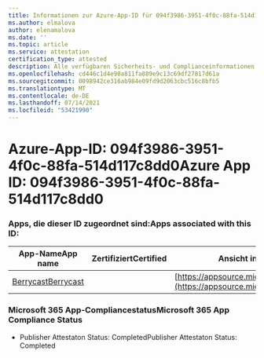 ```yaml
---
title: Informationen zur Azure-App-ID für 094f3986-3951-4f0c-88fa-514d117c8dd0
ms.author: elmalova
author: elenamalova
ms.date: ''
ms.topic: article
ms.service: attestation
certification_type: attested
description: Alle verfügbaren Sicherheits- und Complianceinformationen für 094f3986-3951-4f0c-88fa-514d117c8dd0.
ms.openlocfilehash: cd446c1d4e90a811fa889e9c13c69df27817d61a
ms.sourcegitcommit: 0098942ce316ab984e09fd9d2063cbc516c8bfb5
ms.translationtype: MT
ms.contentlocale: de-DE
ms.lasthandoff: 07/14/2021
ms.locfileid: "53421990"
---
```

# <a name="azure-app-id-094f3986-3951-4f0c-88fa-514d117c8dd0"></a><span data-ttu-id="dd9a2-103">Azure-App-ID: 094f3986-3951-4f0c-88fa-514d117c8dd0</span><span class="sxs-lookup"><span data-stu-id="dd9a2-103">Azure App ID: 094f3986-3951-4f0c-88fa-514d117c8dd0</span></span>


### <a name="apps-associated-with-this-id"></a><span data-ttu-id="dd9a2-104">Apps, die dieser ID zugeordnet sind:</span><span class="sxs-lookup"><span data-stu-id="dd9a2-104">Apps associated with this ID:</span></span>
| <span data-ttu-id="dd9a2-105">**App-Name**</span><span class="sxs-lookup"><span data-stu-id="dd9a2-105">**App name**</span></span> | <span data-ttu-id="dd9a2-106">**Zertifiziert**</span><span class="sxs-lookup"><span data-stu-id="dd9a2-106">**Certified**</span></span> | <span data-ttu-id="dd9a2-107">**Ansicht in AppSource**</span><span class="sxs-lookup"><span data-stu-id="dd9a2-107">**View in AppSource**</span></span> |
|-|-|-|
| [<span data-ttu-id="dd9a2-108">Berrycast</span><span class="sxs-lookup"><span data-stu-id="dd9a2-108">Berrycast</span></span>](https://docs.microsoft.com/en-us/microsoft-365-app-certification/forward/WA200002798) |  | [https://appsource.microsoft.com/product/office/WA200002798](https://appsource.microsoft.com/product/office/WA200002798) |

### <a name="microsoft-365-app-compliance-status"></a><span data-ttu-id="dd9a2-109">Microsoft 365 App-Compliancestatus</span><span class="sxs-lookup"><span data-stu-id="dd9a2-109">Microsoft 365 App Compliance Status</span></span>
- <span data-ttu-id="dd9a2-110">Publisher Attestaton Status: Completed</span><span class="sxs-lookup"><span data-stu-id="dd9a2-110">Publisher Attestaton Status: Completed</span></span>
